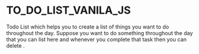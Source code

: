# TO_DO_LIST_VANILA_JS
Todo List which helps you to create a list of things you want to do throughout the day. Suppose you want to do something throughout the day that you can list here and whenever you complete that task then you can delete .
